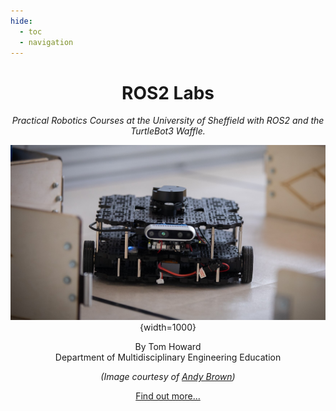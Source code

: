 ```yaml
---
hide:
  - toc 
  - navigation
---
```


<center>

# ROS2 Labs

*Practical Robotics Courses at the University of Sheffield with ROS2 and the TurtleBot3 Waffle.* 

![A picture of a TurtleBot3 Waffle in the Diamond Computer Room 3 Robot Arena](./images/waffle/arena_shot.jpg){width=1000} 

By Tom Howard  
Department of Multidisciplinary Engineering Education  

*(Image courtesy of [Andy Brown](https://www.andybrownphoto.co.uk/))*

[Find out more...](about.md)

</center>